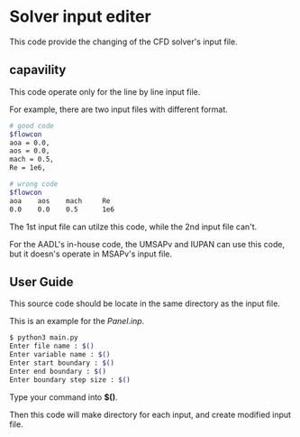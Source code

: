 # Solver input editer

This code provide the changing of the CFD solver's input file.

## capavility
This code operate only for the line by line input file.

For example, there are two input files with different format.

```bash
# good code
$flowcon
aoa = 0.0,
aos = 0.0,
mach = 0.5,
Re = 1e6,
```

```bash
# wrong code
$flowcon
aoa    aos    mach     Re
0.0    0.0    0.5      1e6
```

The 1st input file can utilze this code, while the 2nd input file can't.

For the AADL's in-house code, the UMSAPv and IUPAN can use this code, but it doesn's operate in MSAPv's input file.

## User Guide
This source code should be locate in the same directory as the input file.

This is an example for the *Panel.inp*.

```bash
$ python3 main.py
Enter file name : $()
Enter variable name : $()
Enter start boundary : $()
Enter end boundary : $()
Enter boundary step size : $()
```

Type your command into **$()**.

Then this code will make directory for each input, and create modified input file.
